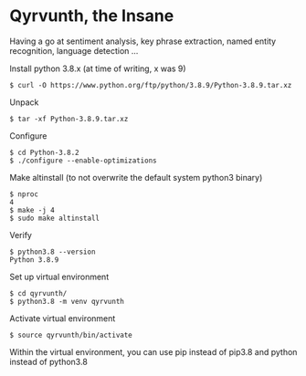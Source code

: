 # Qyrvunth, the Insane

Having a go at sentiment analysis, key phrase extraction, named entity recognition, language detection ...

Install python 3.8.x (at time of writing, x was 9)

    $ curl -O https://www.python.org/ftp/python/3.8.9/Python-3.8.9.tar.xz

Unpack

    $ tar -xf Python-3.8.9.tar.xz

Configure

    $ cd Python-3.8.2
    $ ./configure --enable-optimizations

Make altinstall (to not overwrite the default system python3 binary) 

    $ nproc
    4
    $ make -j 4
    $ sudo make altinstall

Verify

    $ python3.8 --version
    Python 3.8.9

Set up virtual environment

    $ cd qyrvunth/
    $ python3.8 -m venv qyrvunth

Activate virtual environment

    $ source qyrvunth/bin/activate

Within the virtual environment, you can use pip instead of pip3.8 and python instead of python3.8